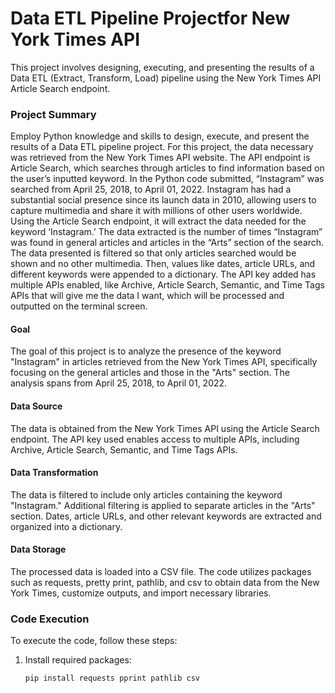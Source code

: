 # Data ETL Pipeline Projectfor New York Times API

This project involves designing, executing, and presenting the results of a Data ETL (Extract, Transform, Load) pipeline using the New York Times API Article Search endpoint.

### Project Summary

Employ Python knowledge and skills to design, execute, and present the results of a Data ETL pipeline project. For this project, the data necessary was retrieved from the New York Times API website. The API endpoint is Article Search, which searches through articles to find information based on the user’s inputted keyword. In the Python code submitted, “Instagram” was searched from April 25, 2018, to April 01, 2022. Instagram has had a substantial social presence since its launch data in 2010, allowing users to capture multimedia and share it with millions of other users worldwide. Using the Article Search endpoint, it will extract the data needed for the keyword ‘Instagram.’ The data extracted is the number of times “Instagram” was found in general articles and articles in the “Arts” section of the search. The data presented is filtered so that only articles searched would be shown and no other multimedia. Then, values like dates, article URLs, and different keywords were appended to a dictionary. The API key added has multiple APIs enabled, like Archive, Article Search, Semantic, and Time Tags APIs that will give me the data I want, which will be processed and outputted on the terminal screen. 

#### Goal
The goal of this project is to analyze the presence of the keyword "Instagram" in articles retrieved from the New York Times API, specifically focusing on the general articles and those in the "Arts" section. The analysis spans from April 25, 2018, to April 01, 2022.

#### Data Source
The data is obtained from the New York Times API using the Article Search endpoint. The API key used enables access to multiple APIs, including Archive, Article Search, Semantic, and Time Tags APIs.

#### Data Transformation
The data is filtered to include only articles containing the keyword "Instagram." Additional filtering is applied to separate articles in the "Arts" section. Dates, article URLs, and other relevant keywords are extracted and organized into a dictionary.

#### Data Storage
The processed data is loaded into a CSV file. The code utilizes packages such as requests, pretty print, pathlib, and csv to obtain data from the New York Times, customize outputs, and import necessary libraries.

### Code Execution

To execute the code, follow these steps:

1. Install required packages:
   ```bash
   pip install requests pprint pathlib csv

   
